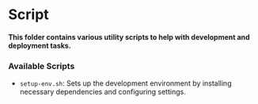 # Script

#### This folder contains various utility scripts to help with development and deployment tasks.

### Available Scripts

- `setup-env.sh`: Sets up the development environment by installing necessary dependencies and configuring settings.
